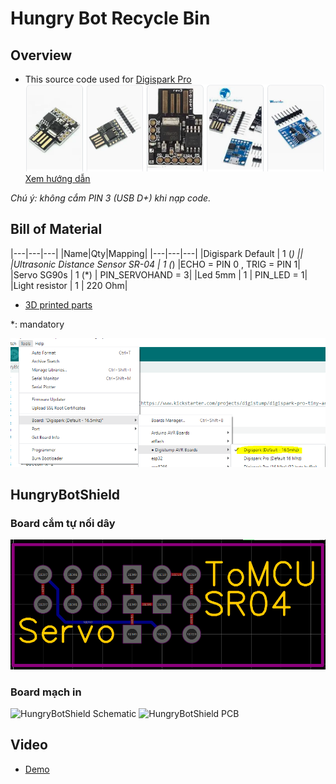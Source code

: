 # Hungry Bot Recycle Bin

## Overview

- This source code used for [Digispark Pro](https://www.kickstarter.com/projects/digistump/digispark-pro-tiny-arduino-ready-mobile-and-usb-de)\
  ![Alt text](./images/attiny85.png)\
  [Xem hướng dẫn](https://neittien0110.github.io/MCU/ATTiny/Digispark_Kickstarter_ATTiny85.html)

_Chú ý: không cắm PIN 3 (USB D+) khi nạp code._

## Bill of Material

|---|---|---|
|Name|Qty|Mapping|
|---|---|---|
|Digispark Default | 1 (*) ||
|Ultrasonic Distance Sensor SR-04 | 1 (*) |ECHO = PIN 0 , TRIG = PIN 1|
|Servo SG90s | 1 (*) | PIN_SERVOHAND = 3|
|Led 5mm | 1 |  PIN_LED = 1|
|Light resistor | 1 | 220 Ohm|

- [3D printed parts](https://www.thingiverse.com/thing:5160440)

*: mandatory

  ![Digispark (Default 16 mhz)](./images/attiny85_board_in_arduinoide.png)

## HungryBotShield

### Board cắm tự nối dây

![HungryBotShield Manual PCB](./images/manual_shield.png)

### Board mạch in

![HungryBotShield Schematic](./images/pcb_shield-2.png)
![HungryBotShield PCB](./images/pcb_shield-3.png)

## Video

- [Demo](https://youtu.be/PHz48JWzXpA)
